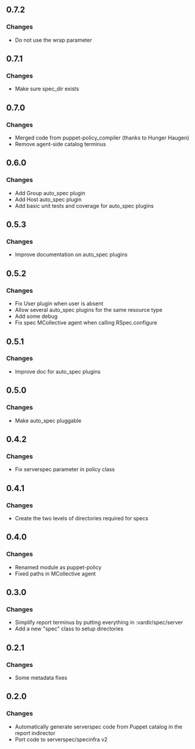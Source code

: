 ## 0.7.2
### Changes

* Do not use the wrap parameter

## 0.7.1
### Changes

* Make sure spec_dir exists

## 0.7.0
### Changes

* Merged code from puppet-policy_compiler (thanks to Hunger Haugen)
* Remove agent-side catalog terminus

## 0.6.0
### Changes

* Add Group auto_spec plugin
* Add Host auto_spec plugin
* Add basic unit tests and coverage for auto_spec plugins

## 0.5.3
### Changes

* Improve documentation on auto_spec plugins

## 0.5.2
### Changes

* Fix User plugin when user is absent
* Allow several auto_spec plugins for the same resource type
* Add some debug
* Fix spec MCollective agent when calling RSpec.configure

## 0.5.1
### Changes

* Improve doc for auto_spec plugins

## 0.5.0
### Changes

* Make auto_spec pluggable

## 0.4.2
### Changes

* Fix serverspec parameter in policy class

## 0.4.1
### Changes

* Create the two levels of directories required for specs

## 0.4.0
### Changes

* Renamed module as puppet-policy
* Fixed paths in MCollective agent

## 0.3.0
### Changes

* Simplify report terminus by putting everything in :vardir/spec/server
* Add a new "spec" class to setup directories

## 0.2.1
### Changes

* Some metadata fixes

## 0.2.0
### Changes

* Automatically generate serverspec code from Puppet catalog in the report indirector
* Port code to serverspec/specinfra v2
